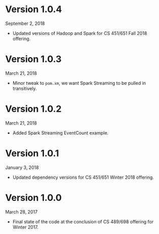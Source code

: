 Version 1.0.4
=============
September 2, 2018

+ Updated versions of Hadoop and Spark for CS 451/651 Fall 2018 offering.

Version 1.0.3
=============
March 21, 2018

+ Minor tweak to `pom.xm`, we want Spark Streaming to be pulled in transitively.

Version 1.0.2
=============
March 21, 2018

+ Added Spark Streaming EventCount example.

Version 1.0.1
=============
January 3, 2018

+ Updated dependency versions for CS 451/651 Winter 2018 offering.

Version 1.0.0
=============
March 28, 2017

+ Final state of the code at the conclusion of CS 489/698 offering for Winter 2017.
